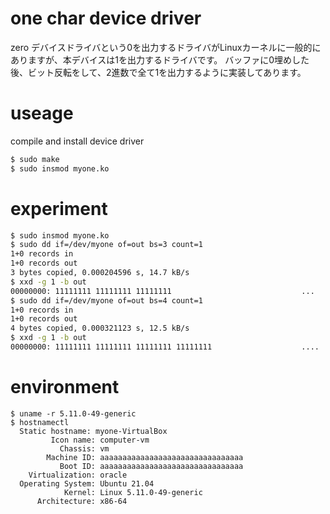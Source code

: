# one char device driver
zero デバイスドライバという0を出力するドライバがLinuxカーネルに一般的にありますが、本デバイスは1を出力するドライバです。
バッファに0埋めした後、ビット反転をして、2進数で全て1を出力するように実装してあります。

# useage

compile and install device driver
```bash
$ sudo make
$ sudo insmod myone.ko
```

# experiment

```bash
$ sudo insmod myone.ko 
$ sudo dd if=/dev/myone of=out bs=3 count=1
1+0 records in
1+0 records out
3 bytes copied, 0.000204596 s, 14.7 kB/s
$ xxd -g 1 -b out
00000000: 11111111 11111111 11111111                             ...
$ sudo dd if=/dev/myone of=out bs=4 count=1
1+0 records in
1+0 records out
4 bytes copied, 0.000321123 s, 12.5 kB/s
$ xxd -g 1 -b out
00000000: 11111111 11111111 11111111 11111111                    ....
```

# environment
```
$ uname -r 5.11.0-49-generic
$ hostnamectl
  Static hostname: myone-VirtualBox
         Icon name: computer-vm
           Chassis: vm
        Machine ID: aaaaaaaaaaaaaaaaaaaaaaaaaaaaaaaa
           Boot ID: aaaaaaaaaaaaaaaaaaaaaaaaaaaaaaaa
    Virtualization: oracle
  Operating System: Ubuntu 21.04
            Kernel: Linux 5.11.0-49-generic
      Architecture: x86-64
```
